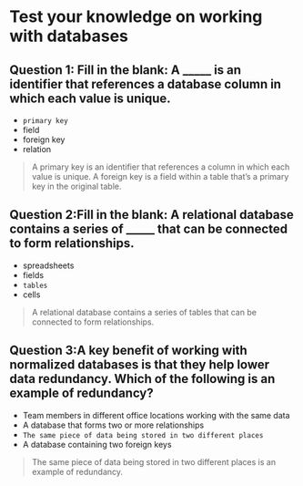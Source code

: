# Test your knowledge on working with databases

## Question 1: Fill in the blank: A _____ is an identifier that references a database column in which each value is unique. 

- `primary key`
- field
- foreign key
- relation

>A primary key is an identifier that references a column in which each value is unique. A foreign key is a field within a table that’s a primary key in the original table.

## Question 2:Fill in the blank: A relational database contains a series of _____ that can be connected to form relationships.

- spreadsheets
- fields
- `tables`
- cells

> A relational database contains a series of tables that can be connected to form relationships.

## Question 3:A key benefit of working with normalized databases is that they help lower data redundancy. Which of the following is an example of redundancy?

- Team members in different office locations working with the same data
- A database that forms two or more relationships
- `The same piece of data being stored in two different places`
- A database containing two foreign keys

> The same piece of data being stored in two different places is an example of redundancy.
